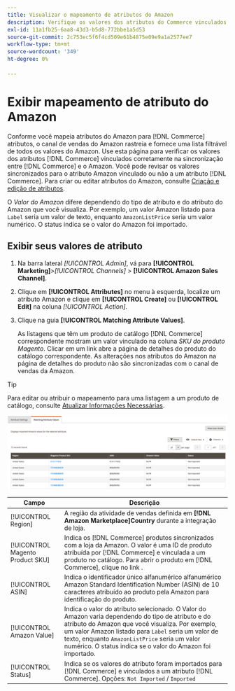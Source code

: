 ```yaml
---
title: Visualizar o mapeamento de atributos do Amazon
description: Verifique os valores dos atributos do Commerce vinculados para sincronizar corretamente entre o Commerce e o Amazon.
exl-id: 11a1fb25-6aa8-43d3-b5d8-772bbe1a5d53
source-git-commit: 2c753ec5f6f4cd509e61b4875e09e9a1a2577ee7
workflow-type: tm+mt
source-wordcount: '349'
ht-degree: 0%

---
```


# Exibir mapeamento de atributo do Amazon

Conforme você mapeia atributos do Amazon para [!DNL Commerce] atributos, o canal de vendas do Amazon rastreia e fornece uma lista filtrável de todos os valores do Amazon. Use esta página para verificar os valores dos atributos [!DNL Commerce] vinculados corretamente na sincronização entre [!DNL Commerce] e o Amazon. Você pode revisar os valores sincronizados para o atributo Amazon vinculado ou não a um atributo [!DNL Commerce]. Para criar ou editar atributos do Amazon, consulte [Criação e edição de atributos](./creating-attributes.md).

O _Valor do Amazon_ difere dependendo do tipo de atributo e do atributo do Amazon que você visualiza. Por exemplo, um valor Amazon listado para `Label` seria um valor de texto, enquanto `AmazonListPrice` seria um valor numérico. O status indica se o valor do Amazon foi importado.

## Exibir seus valores de atributo

1. Na barra lateral _[!UICONTROL Admin]_, vá para **[!UICONTROL Marketing]**>_[!UICONTROL Channels]_ > **[!UICONTROL Amazon Sales Channel]**.

1. Clique em **[!UICONTROL Attributes]** no menu à esquerda, localize um atributo Amazon e clique em **[!UICONTROL Create]** ou **[!UICONTROL Edit]** na coluna _[!UICONTROL Action]_.

1. Clique na guia **[!UICONTROL Matching Attribute Values]**.

   As listagens que têm um produto de catálogo [!DNL Commerce] correspondente mostram um valor vinculado na coluna _SKU do produto Magento_. Clicar em um link abre a página de detalhes do produto do catálogo correspondente. As alterações nos atributos do Amazon na página de detalhes do produto não são sincronizadas com o canal de vendas da Amazon.

>[!TIP]
>Para editar ou atribuir o mapeamento para uma listagem a um produto de catálogo, consulte [Atualizar Informações Necessárias](./amazon-manually-update-incomplete-listing.md).

![Exibir valores do atributo](assets/amazon-managing-attribute-values.png)

| Campo | Descrição |
|--- |--- |
| [!UICONTROL Region] | A região da atividade de vendas definida em **[!DNL Amazon Marketplace]Country** durante a integração de loja. |
| [!UICONTROL Magento Product SKU] | Indica os [!DNL Commerce] produtos sincronizados com a loja da Amazon. O valor é uma ID de produto atribuída por [!DNL Commerce] e vinculada a um produto no catálogo. Para abrir o produto em [!DNL Commerce], clique no link . |
| [!UICONTROL ASIN] | Indica o identificador único alfanumérico alfanumérico Amazon Standard Identification Number (ASIN) de 10 caracteres atribuído ao produto pela Amazon para identificação do produto. |
| [!UICONTROL Amazon Value] | Indica o valor do atributo selecionado. O Valor do Amazon varia dependendo do tipo de atributo e do atributo do Amazon que você visualiza. Por exemplo, um valor Amazon listado para `Label` seria um valor de texto, enquanto `AmazonListPrice` seria um valor numérico. O status indica se o valor do Amazon foi importado. |
| [!UICONTROL Status] | Indica se os valores do atributo foram importados para [!DNL Commerce] e vinculados a um atributo [!DNL Commerce]. Opções: `Not Imported` / `Imported` |
